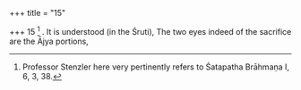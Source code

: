 +++
title = "15"

+++
15 [^6] . It is understood (in the Śruti), The two eyes indeed of the sacrifice are the Ājya portions,


[^6]:  Professor Stenzler here very pertinently refers to Śatapatha Brāhmaṇa I, 6, 3, 38.
